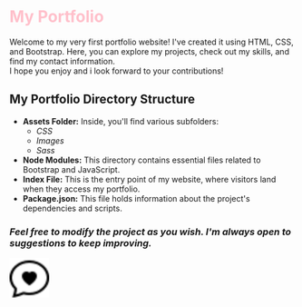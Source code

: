 
<h1 style="color:pink;">My Portfolio</h1>
<p>Welcome to my very first portfolio website! I've created it using HTML, CSS, and Bootstrap. Here, you can explore my projects, check out my skills, and find my contact information. <br> I hope you enjoy and i look forward to your contributions! </p>


<h2>My Portfolio Directory Structure</h2>
    <ul>
        <li>
            <strong>Assets Folder:</strong> Inside, you'll find various subfolders:
            <ul>
                <li><em>CSS</em> </li>
                <li><em>Images</em> </li>
                <li><em>Sass</em> </li>
            </ul>
        </li>
        <li>
            <strong>Node Modules:</strong> This directory contains essential files related to Bootstrap and JavaScript.
        </li>
        <li>
            <strong>Index File:</strong> This is the entry point of my website, where visitors land when they access my portfolio.
        </li>
        <li>
            <strong>Package.json:</strong> This file holds information about the project's dependencies and scripts.
        </li>
    </ul>


<h3><em>Feel free to modify the project as you wish. I'm always open to suggestions to keep improving.</em></h3>
<img src="assets/images/icon/chat-heart.svg" width="70px"/>


